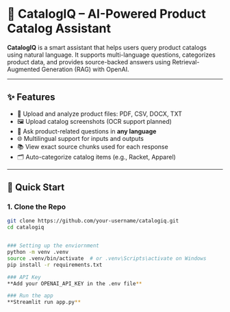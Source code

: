 # 🧠 CatalogIQ – AI-Powered Product Catalog Assistant

**CatalogIQ** is a smart assistant that helps users query product catalogs using natural language. It supports multi-language questions, categorizes product data, and provides source-backed answers using Retrieval-Augmented Generation (RAG) with OpenAI.

---

## ✨ Features

- 📄 Upload and analyze product files: PDF, CSV, DOCX, TXT  
- 🖼 Upload catalog screenshots (OCR support planned)  
- 💬 Ask product-related questions in **any language**  
- 🌐 Multilingual support for inputs and outputs  
- 📚 View exact source chunks used for each response  
- 🗂 Auto-categorize catalog items (e.g., Racket, Apparel)

---

## 🚀 Quick Start

### 1. Clone the Repo
```bash
git clone https://github.com/your-username/catalogiq.git
cd catalogiq


### Setting up the enviornment
python -m venv .venv
source .venv/bin/activate  # or .venv\Scripts\activate on Windows
pip install -r requirements.txt

### API Key
**Add your OPENAI_API_KEY in the .env file**

### Run the app
**Streamlit run app.py**